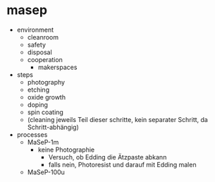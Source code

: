 # masep

* environment
    * cleanroom
    * safety
    * disposal
    * cooperation
        * makerspaces
* steps
    * photography
    * etching
    * oxide growth
    * doping
    * spin coating
    * (cleaning jeweils Teil dieser schritte, kein separater Schritt, da Schritt-abhängig)
* processes
    * MaSeP-1m
        * keine Photographie
            * Versuch, ob Edding die Ätzpaste abkann
            * falls nein, Photoresist und darauf mit Edding malen
    * MaSeP-100u


